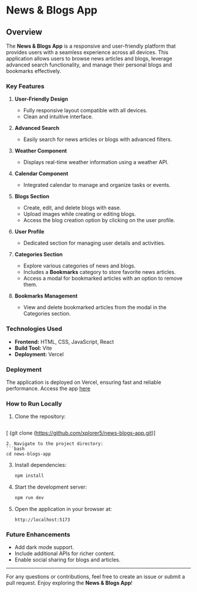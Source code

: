 # News & Blogs App

## Overview
The **News & Blogs App** is a responsive and user-friendly platform that provides users with a seamless experience across all devices. This application allows users to browse news articles and blogs, leverage advanced search functionality, and manage their personal blogs and bookmarks effectively. 

### Key Features
1. **User-Friendly Design**
   - Fully responsive layout compatible with all devices.
   - Clean and intuitive interface.

2. **Advanced Search**
   - Easily search for news articles or blogs with advanced filters.

3. **Weather Component**
   - Displays real-time weather information using a weather API.

4. **Calendar Component**
   - Integrated calendar to manage and organize tasks or events.

5. **Blogs Section**
   - Create, edit, and delete blogs with ease.
   - Upload images while creating or editing blogs.
   - Access the blog creation option by clicking on the user profile.

6. **User Profile**
   - Dedicated section for managing user details and activities.

7. **Categories Section**
   - Explore various categories of news and blogs.
   - Includes a **Bookmarks** category to store favorite news articles.
   - Access a modal for bookmarked articles with an option to remove them.

8. **Bookmarks Management**
   - View and delete bookmarked articles from the modal in the Categories section.

### Technologies Used
- **Frontend:** HTML, CSS, JavaScript, React
- **Build Tool:** Vite
- **Deployment:** Vercel

### Deployment
The application is deployed on Vercel, ensuring fast and reliable performance. Access the app [here](https://news-blogs-app-wine.vercel.app/)

### How to Run Locally
1. Clone the repository:
   ```bash
[  {git clone (https://github.com/xplorer5/news-blogs-app.git)]
   ```
2. Navigate to the project directory:
   ```bash
   cd news-blogs-app
   ```
3. Install dependencies:
   ```bash
   npm install
   ```
4. Start the development server:
   ```bash
   npm run dev
   ```
5. Open the application in your browser at:
   ```
   http://localhost:5173
   ```

### Future Enhancements
- Add dark mode support.
- Include additional APIs for richer content.
- Enable social sharing for blogs and articles.

---
For any questions or contributions, feel free to create an issue or submit a pull request. Enjoy exploring the **News & Blogs App**!

